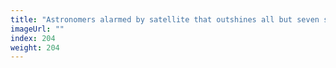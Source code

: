 ```yaml
---
title: "Astronomers alarmed by satellite that outshines all but seven stars"
imageUrl: ""
index: 204
weight: 204
---
```

